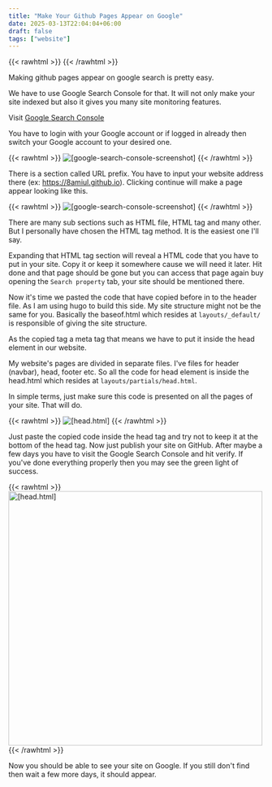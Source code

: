 ```yaml
---
title: "Make Your Github Pages Appear on Google"
date: 2025-03-13T22:04:04+06:00
draft: false
tags: ["website"]
---
```


{{< rawhtml >}}
    <style>
    .post-content img, .post-content a img{
        align-self: center;
        max-width: 100%; 
        width: 1000px; 
        height: auto; 
        padding: 0.5rem 1rem 0.5rem 1rem;
    }
    </style>
{{< /rawhtml >}}

Making github pages appear on google search is pretty easy.

We have to use Google Search Console for that. It will not only make your site indexed but also it gives you many site monitoring features.

Visit [Google Search Console](https://search.google.com/search-console/welcome)

You have to login with your Google account or if logged in already then switch your Google account to your desired one.

{{< rawhtml >}}
    <img src="/images/posts/github-pages-on-google/google-search-console.png" alt="[google-search-console-screenshot]" title="Google Search Console">
{{< /rawhtml >}}

There is a section called URL prefix. You have to input your website address there (ex: https://8amiul.github.io). Clicking continue will make a page appear looking like this.

{{< rawhtml >}}
    <img src="/images/posts/github-pages-on-google/google-search-console-2.png" alt="[google-search-console-screenshot]" title="Google Search Console">
{{< /rawhtml >}}

There are many sub sections such as HTML file, HTML tag and many other. But I personally have chosen the HTML tag method. It is the easiest one I'll say.

Expanding that HTML tag section will reveal a HTML code that you have to put in your site. Copy it or keep it somewhere cause we will need it later. Hit done and that page should be gone but you can access that page again buy opening the `Search property` tab, your site should be mentioned there.

Now it's time we pasted the code that have copied before in to the header file. As I am using hugo to build this side. My site structure might not be the same for you. Basically the baseof.html which resides at `layouts/_default/` is responsible of giving the site structure.

As the copied tag a meta tag that means we have to put it inside the head element in our website.

My website's pages are divided in separate files. I've files for header (navbar), head, footer etc. So all the code for head element is inside the head.html which resides at `layouts/partials/head.html`.

In simple terms, just make sure this code is presented on all the pages of your site. That will do.

{{< rawhtml >}}
    <img src="/images/posts/github-pages-on-google/google-search-console-3.png" alt="[head.html]" title="head.html">
{{< /rawhtml >}}

Just paste the copied code inside the head tag and try not to keep it at the bottom of the head tag. Now just publish your site on GitHub. After maybe a few days you have to visit the Google Search Console and hit verify. If you've done everything properly then you may see the green light of success.

{{< rawhtml >}}
    <img style="width: 500px;" src="/images/posts/github-pages-on-google/verify_success.png" alt="[head.html]" title="head.html">
{{< /rawhtml >}}

Now you should be able to see your site on Google. If you still don't find then wait a few more days, it should appear.